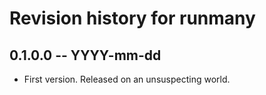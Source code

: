 # Revision history for runmany

## 0.1.0.0  -- YYYY-mm-dd

* First version. Released on an unsuspecting world.
